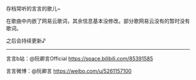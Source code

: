 存档常听的言言的歌儿~

在歌曲中内嵌了网易云歌词，其余信息基本没修改。部分歌网易云没有的暂时没有歌词。

之后会持续更新♪

***

言言b站：@阮卿言Official https://space.bilibili.com/85391585

言言微博：@阮卿言 https://weibo.com/u/5261157100

